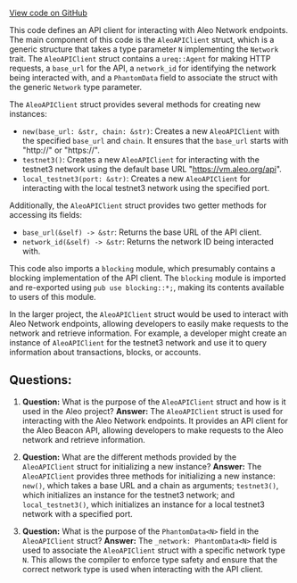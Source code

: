 [View code on GitHub](https://github.com/AleoHQ/aleo/rust/src/api/mod.rs)

This code defines an API client for interacting with Aleo Network endpoints. The main component of this code is the `AleoAPIClient` struct, which is a generic structure that takes a type parameter `N` implementing the `Network` trait. The `AleoAPIClient` struct contains a `ureq::Agent` for making HTTP requests, a `base_url` for the API, a `network_id` for identifying the network being interacted with, and a `PhantomData` field to associate the struct with the generic `Network` type parameter.

The `AleoAPIClient` struct provides several methods for creating new instances:

- `new(base_url: &str, chain: &str)`: Creates a new `AleoAPIClient` with the specified `base_url` and `chain`. It ensures that the `base_url` starts with "http://" or "https://".
- `testnet3()`: Creates a new `AleoAPIClient` for interacting with the testnet3 network using the default base URL "https://vm.aleo.org/api".
- `local_testnet3(port: &str)`: Creates a new `AleoAPIClient` for interacting with the local testnet3 network using the specified port.

Additionally, the `AleoAPIClient` struct provides two getter methods for accessing its fields:

- `base_url(&self) -> &str`: Returns the base URL of the API client.
- `network_id(&self) -> &str`: Returns the network ID being interacted with.

This code also imports a `blocking` module, which presumably contains a blocking implementation of the API client. The `blocking` module is imported and re-exported using `pub use blocking::*;`, making its contents available to users of this module.

In the larger project, the `AleoAPIClient` struct would be used to interact with Aleo Network endpoints, allowing developers to easily make requests to the network and retrieve information. For example, a developer might create an instance of `AleoAPIClient` for the testnet3 network and use it to query information about transactions, blocks, or accounts.
## Questions: 
 1. **Question:** What is the purpose of the `AleoAPIClient` struct and how is it used in the Aleo project?
   **Answer:** The `AleoAPIClient` struct is used for interacting with the Aleo Network endpoints. It provides an API client for the Aleo Beacon API, allowing developers to make requests to the Aleo network and retrieve information.

2. **Question:** What are the different methods provided by the `AleoAPIClient` struct for initializing a new instance?
   **Answer:** The `AleoAPIClient` provides three methods for initializing a new instance: `new()`, which takes a base URL and a chain as arguments; `testnet3()`, which initializes an instance for the testnet3 network; and `local_testnet3()`, which initializes an instance for a local testnet3 network with a specified port.

3. **Question:** What is the purpose of the `PhantomData<N>` field in the `AleoAPIClient` struct?
   **Answer:** The `_network: PhantomData<N>` field is used to associate the `AleoAPIClient` struct with a specific network type `N`. This allows the compiler to enforce type safety and ensure that the correct network type is used when interacting with the API client.